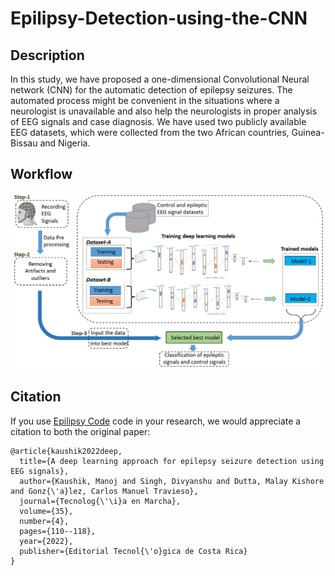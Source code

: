 # Epilipsy-Detection-using-the-CNN

## Description

In this study, we have proposed a one-dimensional Convolutional Neural network (CNN) for the automatic detection of epilepsy seizures. The automated process might be convenient in the situations where a neurologist is unavailable and also help the neurologists in proper analysis of EEG signals and case diagnosis. We have used two publicly available EEG datasets, which were collected from the two African countries, Guinea-Bissau and Nigeria.


## Workflow

<img src="figure/workflow.png"/>

## Citation

If you use [Epilipsy Code](https://github.com/manojkaushik/Epilipsy-Detection-using-the-CNN) code in your research, we would appreciate a citation to both the original paper:

	@article{kaushik2022deep,
	  title={A deep learning approach for epilepsy seizure detection using EEG signals},
	  author={Kaushik, Manoj and Singh, Divyanshu and Dutta, Malay Kishore and Gonz{\'a}lez, Carlos Manuel Travieso},
	  journal={Tecnolog{\'\i}a en Marcha},
	  volume={35},
	  number={4},
	  pages={110--118},
	  year={2022},
	  publisher={Editorial Tecnol{\'o}gica de Costa Rica}
	}

	